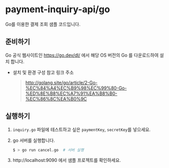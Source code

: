 # payment-inquiry-api/go

Go를 이용한 결제 조회 샘플 코드입니다.

## 준비하기

Go 공식 웹사이트인 https://go.dev/dl/ 에서 해당 OS 버전의 Go 를 다운로드하여 설치 합니다.

- 설치 및 환경 구성 참고 링크 주소
  > http://golang.site/go/article/2-Go-%EC%84%A4%EC%B9%98%EC%99%80-Go-%ED%8E%B8%EC%A7%91%EA%B8%B0-%EC%86%8C%EA%B0%9C

## 실행하기

1. `inquiry.go` 파일에 테스트하고 싶은 `paymentKey`, `secretKey`를 넣으세요.

2. go 서버를 실행합니다.

   ```sh
   $ > go run cancel.go  # 서버 실행
   ```

3. http://localhost:9090 에서 샘플 프로젝트를 확인하세요.
